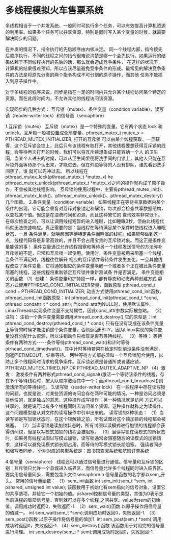 # 多线程模拟火车售票系统

多线程相当于一个并发系统，一般同时可执行多个任务，可以有效提高计算机资源的利用率。如果多个任务可以共享资源，特别是同时写入某个变量的时候，就需要解决同步的问题。

在并发的情况下，指令执行的先后顺序由内核决定。
同一个线程内部，指令按先后顺序执行，不同的线程之间的指令很难说清楚是哪一个会先执行。如果运行的结果依赖于不同线程执行的先后的话，那么就会造成竞争条件，
在这样的状况下，计算机的结果很难预知，所以应该尽量避免竞争条件的形成。最常见的解决竞争条件的方法是将原先分离的两个指令构成不可分割的原子操作，而其他
任务不能插入到原子操作中。

对于多线程的程序来说，同步是指在一定的时间内只允许某个线程访问某个特定的资源。而在此段时间内，不允许其他的线程访问该资源。

实现同步的几种方式：
     互斥锁（mutex）、条件变量（condition variable）、读写锁（reader-writer lock）和信号量（semaphore）

1.互斥锁（mutex）
       互斥锁（mutex）是一个特殊的变量，它有两个状态  lock 和 unlock。互斥锁一般被设置成全局变量。pthread_mutex_t mutex_x = PTHREAD_MUTEX_INITIALIZER; 打开的互斥锁
	可以由某个线程获取。一旦获得，这个互斥锁会锁上，此后只有该线程有权打开，其他线程要想获得互斥锁的线程，会等待再次打开的时候。我们可以将互斥锁想象成只能容纳一个人
	的卫生间，当某个人进去的时候，可以从卫生间里便将洗手间的门锁上，其他人只能在互斥锁外面等待那个认出来，才能进去。但在外边等待的人没有排队，谁先看到洗手间空了，谁
	就可以先冲过去。
	   所以线程在pthread_mutex_lock(pthread_mutex_t *mutex_x) he pthread_mutex_unlock(pthread_mutex_t *mutex_x)之间的操作就构成了原子操作，不会被其他线程影响。
	   互斥锁的使用过程中，主要有pthread_mutex_init()、pthread_mutex_lock()、pthread_mutex_unlock()、pthread_mutex_destory()几个函数。
2.条件变量（condition variable）
        如果线程正在等待共享数据内某个条件的出现，它可能会重复对互斥对象锁定和解锁，每次都会检查共享数据结构，以查找某个值。但这是在浪费时间和资源，而且这种繁忙的
	查询效率非常低下。
	    在每次检查之间，可以让调用线程短暂的进入睡眠，比如睡眠3秒，但由此线程代码就无法快速响应。真正需要的是：当线程在等待满足某个条件时使线程进入睡眠状态，一旦
	条件满足，就唤醒因等待特定条件而睡眠的线程。如果能够做到这一点，线程代码将是非常高效的，并且不会占用宝贵的互斥锁对象。而这正是条件变量能做的事！
		条件变量通过允许线程阻塞和等待另一个线程发送信号的方法弥补互斥锁的不足，它常和互斥锁一起使用。使用时，条件变量被用来阻塞一个线程，当条件不满足时，线程往往解开
	相应的互斥锁并等待条件发生变化。一旦其他线程改变了条件变量，它将通知相应的条件变量唤醒一个或者多个正在被此条件变量阻塞的线程，这些线程将重新锁定互斥锁并重新测试条
    件是否满足。
		条件变量相关的函数
	（1）创建：
	    条件变量和护持锁一样，都有静态和动态两种创建方式
			静态方式使用PTHREAD_COND_INITIALIZER常量，函数原型  pthread_cond_t cond = PTHREAD_COND_INITIALIZER;
			动态方式使用pthread_cond_init函数，pthread_cond_init函数原型：int pthread_cond_init(pthread_cond_t *cond, pthread_condattr_t * cond_attr);
			当cond_attr为NULL时，使用默认属性。LinuxThreads实现条件变量不支持属性，因此cond_attr参数实际被忽略。
	（2）注销：
		注销一个条件变量需要调用pthread_cond_destroy(),它的原型是：int pthread_cond_destroy(pthread_cond_t * cond);
		只有在没有现成在该条件变量上等待的时候才能注销这个条件变量，否则返回EBUY。因为Linux实现的条件变量没有分配什么资源，所以注销动作只检查是否有等待线程。
	（3）等待：
		等待条件有两种方式-----条件等待pthread_cond_wait()和计时等待ptrhead_cond_timedwait()。其中计时等待若果在给定时刻前没条件没有满足，则返回ETIMEOUT，结束等待。
		两种等待方式都必须和一个互斥锁配合使用，以防止多个线程同时请求的竞争条件。互斥锁必须是普通所或者适应锁，PTHREAD_MUTEX_TIMED_NP OR PTHREAD_MUTEX_ADAPTIVE_NP
	（4）激发：
		激发条件有两种形式pthread_cond_signal()激活一个等待该条件的线程，存在多个等待线程时，按入队顺序激活其中一个；而pthread_cond_broadcast()则激活所有的等待线程。
3.读写锁（reader-writer lock）
		在一些程序中存在读写锁的问题，也就是说，对某些资源的访问会存在两种可能的情况，一种是访问必须是排他性的，就是独占的意思，这种操作成写操作；另一种情况就是访问
	方式可以共享的，就是说可以有多个线程同时去访问某个资源，这种操作就称之为读操作。这个问题模型是从对文件的读写操作中引申出来的。
		读写锁的3种状态：
		（1）当读写锁是写加锁状态时，在这个锁解锁之前，所有试图对这个锁加锁的线程都会被堵塞。
		（2）当读写锁是读加锁状态时，所有试图以读模式进行加锁的线程都会获得访问权，但是以写模式加锁的线程会被阻塞。
		（3）当读写锁在读模式的所状态时，如果另有线程试图以写模式加锁，读写锁通常会阻塞随后的读模式的加锁请求，这样可以避免读模式锁长期占用，而等待的写模式锁长期阻塞。
    强读者同步和强写者同步， 分别对应的典型系统是：图书馆查阅系统和航班订票系统
		
4.信号量（semaphore）
		线程还可以通过信号量进行通信。信号量和互斥锁的区别：互斥锁只允许一个县城进入临界区，而信号量允许多个线程同时进入临界区。要实用信号量同步，需要包含头文件semaphore.h
	信号量函数的名字都以sem_开头。
	    常用的信号量函数：
		（1）sem_init函数
			int sem_init(sem_t *sem, int pshared, unsigned int value);
		    该函数用于初始化有sem指向的信号对象，设置它的共享选项，并给它一个初始的值。pshared控制信号量的类型，其值为0表示是当前进程的局部信号量，否则就可以在多个线程
			之间共享。value为sem的初始值，调用成功时返回0，失败返回-1.
		（2）sem_wait()函数
		    以原子操作将信号量的值减一。 int sem_wait(sem_t  *sem);调用成功时返回0，失败返回-1.
		（3）sem_post()函数
		    以原子操作将信号量的值加1. int sem_post(sem_t  *sem);调用成功时返回0，失败返回-1.
		（4）sem_destroy()函数
		    该函数用于对用完的信号量进行清理。 int sem_destroy(sem_t * sem);调用成功时返回0，失败返回-1.
		